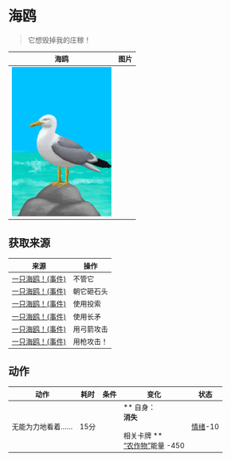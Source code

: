 # 海鸥  
> 它想毁掉我的庄稼！  
  
  海鸥  |   图片   
 ----  |  ----:   
   |  <img decoding="async" src="Sprite/Seagull.png" href="a.md" style="max-width:300px;max-height:300px;">   
  
## 获取来源  
来源  |  操作  
----  |  ----  
[一只海鸥！(事件)](Event_SeagullRaidCrop.md)  |  不管它  
[一只海鸥！(事件)](Event_SeagullRaidCrop.md)  |  朝它砸石头  
[一只海鸥！(事件)](Event_SeagullRaidCrop.md)  |  使用投索  
[一只海鸥！(事件)](Event_SeagullRaidCrop.md)  |  使用长矛  
[一只海鸥！(事件)](Event_SeagullRaidCrop.md)  |  用弓箭攻击  
[一只海鸥！(事件)](Event_SeagullRaidCrop.md)  |  用枪攻击！  
## 动作  
动作  |  耗时  |  条件  |  变化  |  状态  
----  |  ----  |  ----  |  ----  |  ----  
无能为力地看着……<br>  |  15分  |    |  ** 自身：**<br>消失<br><br>** 相关卡牌 **<br>[“农作物”](tag_Crop.md)能量  -450  |  [情绪](Morale.md)-10  


<script>document.title="海鸥 - 卡牌生存百科 Card Survival Wiki";</script>